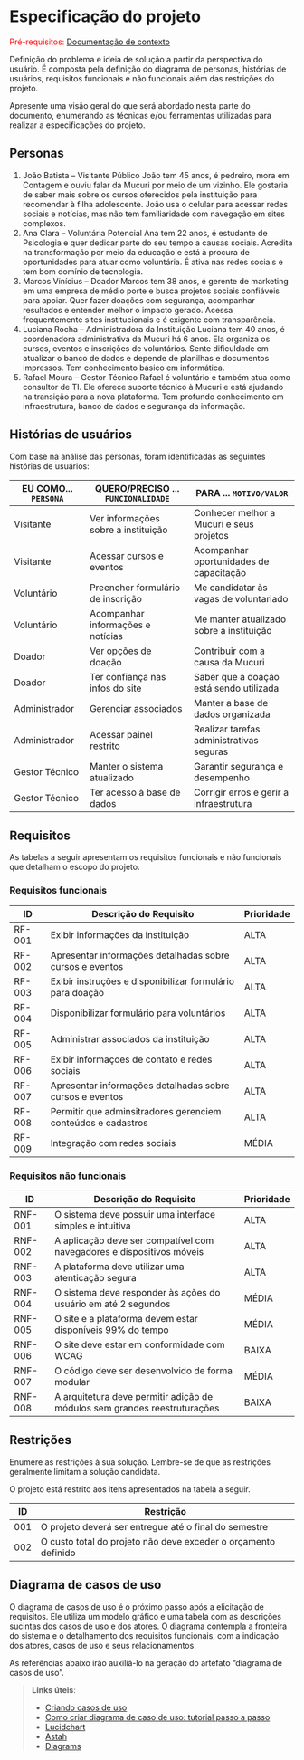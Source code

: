 # Especificação do projeto

<span style="color:red">Pré-requisitos: <a href="01-Contexto.md"> Documentação de contexto</a></span>

Definição do problema e ideia de solução a partir da perspectiva do usuário. É composta pela definição do  diagrama de personas, histórias de usuários, requisitos funcionais e não funcionais além das restrições do projeto.

Apresente uma visão geral do que será abordado nesta parte do documento, enumerando as técnicas e/ou ferramentas utilizadas para realizar a especificações do projeto.

## Personas

1. João Batista – Visitante Público
João tem 45 anos, é pedreiro, mora em Contagem e ouviu falar da Mucuri por meio de um vizinho. Ele gostaria de saber mais sobre os cursos oferecidos pela instituição para recomendar à filha adolescente. João usa o celular para acessar redes sociais e notícias, mas não tem familiaridade com navegação em sites complexos.
2. Ana Clara – Voluntária Potencial
Ana tem 22 anos, é estudante de Psicologia e quer dedicar parte do seu tempo a causas sociais. Acredita na transformação por meio da educação e está à procura de oportunidades para atuar como voluntária. É ativa nas redes sociais e tem bom domínio de tecnologia.
3. Marcos Vinícius – Doador
Marcos tem 38 anos, é gerente de marketing em uma empresa de médio porte e busca projetos sociais confiáveis para apoiar. Quer fazer doações com segurança, acompanhar resultados e entender melhor o impacto gerado. Acessa frequentemente sites institucionais e é exigente com transparência.
4. Luciana Rocha – Administradora da Instituição
Luciana tem 40 anos, é coordenadora administrativa da Mucuri há 6 anos. Ela organiza os cursos, eventos e inscrições de voluntários. Sente dificuldade em atualizar o banco de dados e depende de planilhas e documentos impressos. Tem conhecimento básico em informática.
5. Rafael Moura – Gestor Técnico
Rafael é voluntário e também atua como consultor de TI. Ele oferece suporte técnico à Mucuri e está ajudando na transição para a nova plataforma. Tem profundo conhecimento em infraestrutura, banco de dados e segurança da informação.

## Histórias de usuários

Com base na análise das personas, foram identificadas as seguintes histórias de usuários:

|EU COMO... `PERSONA`| QUERO/PRECISO ... `FUNCIONALIDADE` |PARA ... `MOTIVO/VALOR`                 |
|--------------------|------------------------------------|----------------------------------------|
|Visitante           | Ver informações sobre a instituição|Conhecer melhor a Mucuri e seus projetos|
|Visitante           | Acessar cursos e eventos           |Acompanhar oportunidades de capacitação |
|Voluntário          |Preencher formulário de inscrição   |Me candidatar às vagas de voluntariado  |
|Voluntário          |Acompanhar informações e notícias   |Me manter atualizado sobre a instituição|
|Doador              |Ver opções de doação                |Contribuir com a causa da Mucuri        |
|Doador              |Ter confiança nas infos do site     |Saber que a doação está sendo utilizada |
|Administrador       |Gerenciar associados                |Manter a base de dados organizada       |
|Administrador       | Acessar painel restrito            |Realizar tarefas administrativas seguras|
|Gestor Técnico      | Manter o sistema atualizado        |Garantir segurança e desempenho         |
|Gestor Técnico      |Ter acesso à base de dados          |Corrigir erros e gerir a infraestrutura |

## Requisitos

As tabelas a seguir apresentam os requisitos funcionais e não funcionais que detalham o escopo do projeto.

### Requisitos funcionais

|ID    | Descrição do Requisito  | Prioridade |
|------|-----------------------------------------|----|
|RF-001| Exibir informações da instituição | ALTA | 
|RF-002| Apresentar informações detalhadas sobre cursos e eventos   | ALTA |
|RF-003| Exibir instruções e disponibilizar formulário para doação   | ALTA |
|RF-004| Disponibilizar formulário para voluntários   | ALTA |
|RF-005| Administrar associados da instituição   | ALTA |
|RF-006| Exibir informaçoes de contato e redes sociais   | ALTA |
|RF-007| Apresentar informações detalhadas sobre cursos e eventos   | ALTA |
|RF-008| Permitir que adminsitradores gerenciem conteúdos e cadastros   | ALTA |
|RF-009| Integração com redes sociais   | MÉDIA |



### Requisitos não funcionais

|ID     | Descrição do Requisito  |Prioridade |
|-------|-------------------------|----|
|RNF-001| O sistema deve possuir uma interface simples e intuitiva | ALTA | 
|RNF-002| A aplicação deve ser compatível com navegadores e dispositivos móveis |  ALTA | 
|RNF-003| A plataforma deve utilizar uma atenticação segura |  ALTA | 
|RNF-004| O sistema deve responder às ações do usuário em até 2 segundos |  MÉDIA | 
|RNF-005| O site e a plataforma devem estar disponíveis 99% do tempo |  MÉDIA | 
|RNF-006| O site deve estar em conformidade com WCAG |  BAIXA | 
|RNF-007| O código deve ser desenvolvido de forma modular |  MÉDIA | 
|RNF-008| A arquitetura deve permitir adição de módulos sem grandes reestruturações |  BAIXA | 



## Restrições

Enumere as restrições à sua solução. Lembre-se de que as restrições geralmente limitam a solução candidata.

O projeto está restrito aos itens apresentados na tabela a seguir.

|ID| Restrição                                             |
|--|-------------------------------------------------------|
|001| O projeto deverá ser entregue até o final do semestre |
|002| O custo total do projeto não deve exceder o orçamento definido       |

## Diagrama de casos de uso

O diagrama de casos de uso é o próximo passo após a elicitação de requisitos. Ele utiliza um modelo gráfico e uma tabela com as descrições sucintas dos casos de uso e dos atores. O diagrama contempla a fronteira do sistema e o detalhamento dos requisitos funcionais, com a indicação dos atores, casos de uso e seus relacionamentos.

As referências abaixo irão auxiliá-lo na geração do artefato “diagrama de casos de uso”.

> **Links úteis**:
> - [Criando casos de uso](https://www.ibm.com/docs/pt-br/engineering-lifecycle-management-suite/design-rhapsody/10.0?topic=cases-creating-use)
> - [Como criar diagrama de caso de uso: tutorial passo a passo](https://gitmind.com/pt/fazer-diagrama-de-caso-uso.html/)
> - [Lucidchart](https://www.lucidchart.com/)
> - [Astah](https://astah.net/)
> - [Diagrams](https://app.diagrams.net/)
